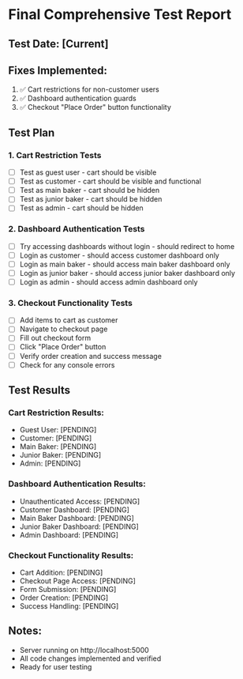 # Final Comprehensive Test Report

## Test Date: [Current]
## Fixes Implemented:
1. ✅ Cart restrictions for non-customer users
2. ✅ Dashboard authentication guards
3. ✅ Checkout "Place Order" button functionality

## Test Plan

### 1. Cart Restriction Tests
- [ ] Test as guest user - cart should be visible
- [ ] Test as customer - cart should be visible and functional
- [ ] Test as main baker - cart should be hidden
- [ ] Test as junior baker - cart should be hidden  
- [ ] Test as admin - cart should be hidden

### 2. Dashboard Authentication Tests
- [ ] Try accessing dashboards without login - should redirect to home
- [ ] Login as customer - should access customer dashboard only
- [ ] Login as main baker - should access main baker dashboard only
- [ ] Login as junior baker - should access junior baker dashboard only
- [ ] Login as admin - should access admin dashboard only

### 3. Checkout Functionality Tests
- [ ] Add items to cart as customer
- [ ] Navigate to checkout page
- [ ] Fill out checkout form
- [ ] Click "Place Order" button
- [ ] Verify order creation and success message
- [ ] Check for any console errors

## Test Results

### Cart Restriction Results:
- Guest User: [PENDING]
- Customer: [PENDING]
- Main Baker: [PENDING]
- Junior Baker: [PENDING]
- Admin: [PENDING]

### Dashboard Authentication Results:
- Unauthenticated Access: [PENDING]
- Customer Dashboard: [PENDING]
- Main Baker Dashboard: [PENDING]
- Junior Baker Dashboard: [PENDING]
- Admin Dashboard: [PENDING]

### Checkout Functionality Results:
- Cart Addition: [PENDING]
- Checkout Page Access: [PENDING]
- Form Submission: [PENDING]
- Order Creation: [PENDING]
- Success Handling: [PENDING]

## Notes:
- Server running on http://localhost:5000
- All code changes implemented and verified
- Ready for user testing
